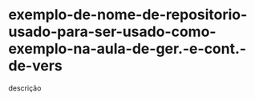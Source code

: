 # exemplo-de-nome-de-repositorio-usado-para-ser-usado-como-exemplo-na-aula-de-ger.-e-cont.-de-vers
descrição
